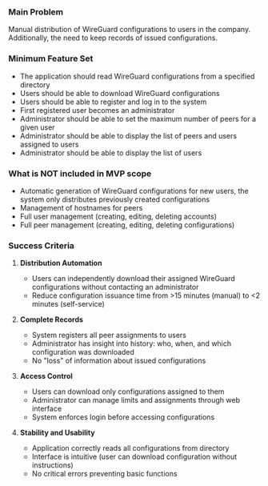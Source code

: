 ### Main Problem

Manual distribution of WireGuard configurations to users in the company. Additionally, the need to keep records of issued configurations.

### Minimum Feature Set

- The application should read WireGuard configurations from a specified directory
- Users should be able to download WireGuard configurations
- Users should be able to register and log in to the system
- First registered user becomes an administrator
- Administrator should be able to set the maximum number of peers for a given user
- Administrator should be able to display the list of peers and users assigned to users
- Administrator should be able to display the list of users

### What is NOT included in MVP scope

- Automatic generation of WireGuard configurations for new users, the system only distributes previously created configurations
- Management of hostnames for peers
- Full user management (creating, editing, deleting accounts)
- Full peer management (creating, editing, deleting configurations)

### Success Criteria

1. **Distribution Automation**
   - Users can independently download their assigned WireGuard configurations without contacting an administrator
   - Reduce configuration issuance time from >15 minutes (manual) to <2 minutes (self-service)

2. **Complete Records**
   - System registers all peer assignments to users
   - Administrator has insight into history: who, when, and which configuration was downloaded
   - No "loss" of information about issued configurations

3. **Access Control**
   - Users can download only configurations assigned to them
   - Administrator can manage limits and assignments through web interface
   - System enforces login before accessing configurations

4. **Stability and Usability**
   - Application correctly reads all configurations from directory
   - Interface is intuitive (user can download configuration without instructions)
   - No critical errors preventing basic functions